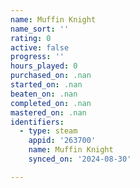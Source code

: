 ```yaml
---
name: Muffin Knight
name_sort: ''
rating: 0
active: false
progress: ''
hours_played: 0
purchased_on: .nan
started_on: .nan
beaten_on: .nan
completed_on: .nan
mastered_on: .nan
identifiers:
  - type: steam
    appid: '263700'
    name: Muffin Knight
    synced_on: '2024-08-30'

---
```

